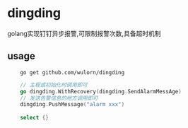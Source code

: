 # dingding
golang实现钉钉异步报警,可限制报警次数,具备超时机制
## usage

```shell
    go get github.com/wulorn/dingding
```

```go
    // 主程或初始化时调用即可
    go dingding.WithRecovery(dingding.SendAlarmMessAge)
    // 发送告警信息的地方调用即可
    dingding.PushMessage("alarm xxx")
    
	select {}
```